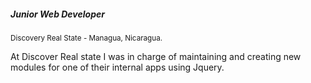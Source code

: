 ##### Junior Web Developer

<small>Discovery Real State - Managua, Nicaragua.</small>

At Discover Real state I was in charge of maintaining and creating new modules for one of their internal apps using Jquery.